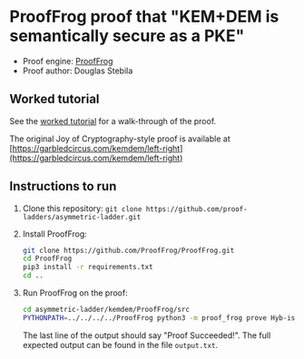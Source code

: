 # ProofFrog proof that "KEM+DEM is semantically secure as a PKE"

- Proof engine: [ProofFrog](https://prooffrog.github.io/)
- Proof author: Douglas Stebila

## Worked tutorial

See the [worked tutorial](tutorial/README.md) for a walk-through of the proof.

The original Joy of Cryptography-style proof is available at [https://garbledcircus.com/kemdem/left-right](https://garbledcircus.com/kemdem/left-right)

## Instructions to run

1. Clone this repository: `git clone https://github.com/proof-ladders/asymmetric-ladder.git`

2. Install ProofFrog:

	```sh
	git clone https://github.com/ProofFrog/ProofFrog.git
	cd ProofFrog
	pip3 install -r requirements.txt
	cd ..
	```

3. Run ProofFrog on the proof:

	```sh
	cd asymmetric-ladder/kemdem/ProofFrog/src
	PYTHONPATH=../../../../ProofFrog python3 -m proof_frog prove Hyb-is-CPA.proof
	```

	The last line of the output should say "Proof Succeeded!".  The full expected output can be found in the file `output.txt`.
